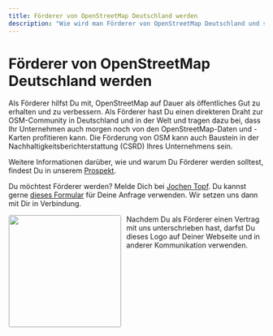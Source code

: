 ```yaml
---
title: Förderer von OpenStreetMap Deutschland werden
description: "Wie wird man Förderer von OpenStreetMap Deutschland und sichert den Erhalt freier Kartendaten – nachhaltig, sichtbar und wirkungsvoll."
---
```


# Förderer von OpenStreetMap Deutschland werden

Als Förderer hilfst Du mit, OpenStreetMap auf Dauer als öffentliches Gut zu
erhalten und zu verbessern. Als Förderer hast Du einen direkteren Draht zur
OSM-Community in Deutschland und in der Welt und tragen dazu bei, dass Ihr
Unternehmen auch morgen noch von den OpenStreetMap-Daten und -Karten
profitieren kann. Die Förderung von OSM kann auch Baustein in der
Nachhaltigkeitsberichterstattung (CSRD) Ihres Unternehmens sein.

Weitere Informationen darüber, wie und warum Du Förderer werden solltest,
findest Du in unserem [Prospekt](/förderer/Prospekt-OpenStreetMap-Förderer.pdf).

Du möchtest Förderer werden? Melde Dich bei [Jochen
Topf](mailto:jochen.topf@fossgis.de). Du kannst gerne [dieses
Formular](/förderer/Formular-OpenStreetMap-Förderer.pdf) für Deine Anfrage
verwenden. Wir setzen uns dann mit Dir in Verbindung.

<a href="/förderer/openstreetmap-deutschland-foerderer.svg"><img src="/förderer/openstreetmap-deutschland-foerderer.svg" style="float: left; width: 220px; border: 1px dotted #a0a0a0; border-radius: 4px; margin-right: 10px;"/></a>

Nachdem Du als Förderer einen Vertrag mit uns unterschrieben hast, darfst Du
dieses Logo auf Deiner Webseite und in anderer Kommunikation verwenden.

